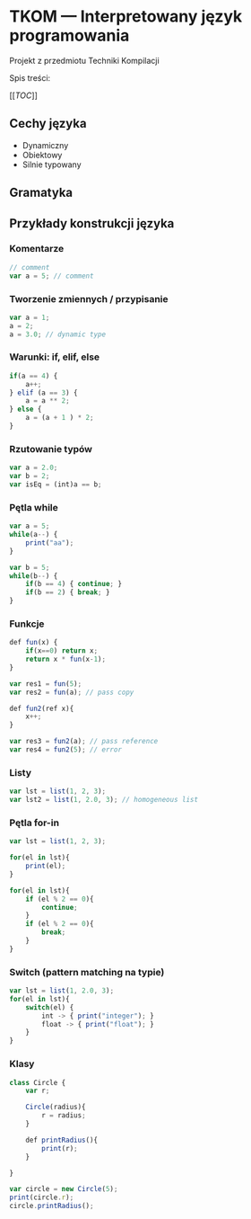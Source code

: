 # TKOM — Interpretowany język programowania

Projekt z przedmiotu Techniki Kompilacji

Spis treści:

[[_TOC_]]

## Cechy języka

* Dynamiczny
* Obiektowy
* Silnie typowany

## Gramatyka

## Przykłady konstrukcji języka

### Komentarze

```js
// comment
var a = 5; // comment
```

### Tworzenie zmiennych / przypisanie

```js
var a = 1;
a = 2;
a = 3.0; // dynamic type
```

### Warunki: if, elif, else

```js
if(a == 4) {
    a++;
} elif (a == 3) { 
    a = a ** 2;
} else {
    a = (a + 1 ) * 2;
}
```

### Rzutowanie typów

```js
var a = 2.0;
var b = 2;
var isEq = (int)a == b;
```

### Pętla while

```js
var a = 5;
while(a--) {
    print("aa");
}

var b = 5;
while(b--) {
    if(b == 4) { continue; }
    if(b == 2) { break; }
}
```

### Funkcje

```js
def fun(x) {
	if(x==0) return x;
	return x * fun(x-1);
}

var res1 = fun(5);
var res2 = fun(a); // pass copy

def fun2(ref x){
    x++;
}

var res3 = fun2(a); // pass reference
var res4 = fun2(5); // error
```

### Listy

```js
var lst = list(1, 2, 3);
var lst2 = list(1, 2.0, 3); // homogeneous list
```
### Pętla for-in

```js
var lst = list(1, 2, 3);

for(el in lst){
    print(el);
}

for(el in lst){
    if (el % 2 == 0){
        continue;
    }
    if (el % 2 == 0){
        break;
    }
}
```

### Switch (pattern matching na typie)

```js
var lst = list(1, 2.0, 3);
for(el in lst){
    switch(el) {
        int -> { print("integer"); }
        float -> { print("float"); }
    }
}
```

### Klasy

```js
class Circle {
    var r;

    Circle(radius){
        r = radius;
    }

    def printRadius(){
        print(r);
    }

}

var circle = new Circle(5);
print(circle.r);
circle.printRadius();
```
